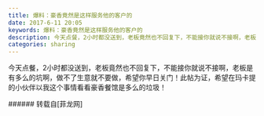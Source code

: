 ```yaml
---
title: 爆料：豪香竟然是这样服务他的客户的
date: 2017-6-11 20:05
keywords: 爆料：豪香竟然是这样服务他的客户的
description: 今天点餐，2小时都没送到，老板竟然也不回复下，不能接你就说不接啊，老板是有多么的坑啊，做不了生意就不要做，希望你早日关门！此帖为证，希望在玛卡提的小伙伴以我这个事情看看豪香餐馆是多么的垃圾！
categories: sharing
---
```

<td class="t_f" id="postmessage_762602">

今天点餐，2小时都没送到，老板竟然也不回复下，不能接你就说不接啊，老板是有多么的坑啊，做不了生意就不要做，希望你早日关门！此帖为证，希望在玛卡提的小伙伴以我这个事情看看豪香餐馆是多么的垃圾！<br/>
<img alt="" border="0" class="zoom" data-cf-modified-4dd51776ed71000d18c0a1dd-="" file="http://www.flw.ph/data/appbyme/upload/image/201706/11/dNH5sDjYkZV0.jpg" id="aimg_C5sSJ" lazyloadthumb="1" onclick="" onmouseover="" src="http://www.flw.ph/data/appbyme/upload/image/201706/11/dNH5sDjYkZV0.jpg"/><br/>
</td>
###### 转载自[菲龙网]